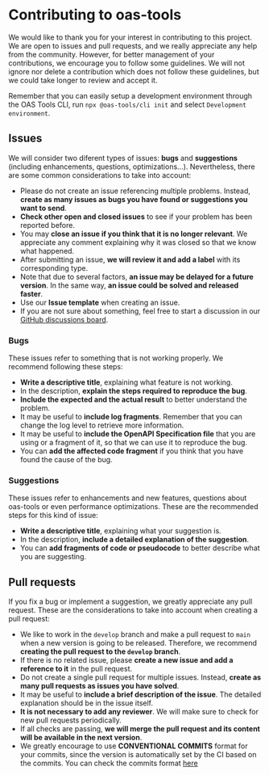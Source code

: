 # Contributing to oas-tools

We would like to thank you for your interest in contributing to this project. We are open to issues and pull requests, and we really appreciate any help from the community. However, for better management of your contributions, we encourage you to follow some guidelines. We will not ignore nor delete a contribution which does not follow these guidelines, but we could take longer to review and accept it.

Remember that you can easily setup a development environment through the OAS Tools CLI, run `npx @oas-tools/cli init` and select `Development environment`.

## Issues

We will consider two diferent types of issues: **bugs** and **suggestions** (including enhancements, questions, optimizations...). Nevertheless, there are some common considerations to take into account:
* Please do not create an issue referencing multiple problems. Instead, **create as many issues as bugs you have found or suggestions you want to send**.
* **Check other open and closed issues** to see if your problem has been reported before.
* You may **close an issue if you think that it is no longer relevant**. We appreciate any comment explaining why it was closed so that we know what happened.
* After submitting an issue, **we will review it and add a label** with its corresponding type.
* Note that due to several factors, **an issue may be delayed for a future version**. In the same way, **an issue could be solved and released faster**.
* Use our **Issue template** when creating an issue.
* If you are not sure about something, feel free to start a discussion in our [GitHub discussions board](https://github.com/orgs/oas-tools/discussions?collapsed=1).

### Bugs

These issues refer to something that is not working properly. We recommend following these steps:
* **Write a descriptive title**, explaining what feature is not working.
* In the description, **explain the steps required to reproduce the bug**.
* **Include the expected and the actual result** to better understand the problem.
* It may be useful to **include log fragments**. Remember that you can change the log level to retrieve more information.
* It may be useful to **include the OpenAPI Specification file** that you are using or a fragment of it, so that we can use it to reproduce the bug.
* You can **add the affected code fragment** if you think that you have found the cause of the bug.

### Suggestions
These issues refer to enhancements and new features, questions about oas-tools or even performance optimizations. These are the recommended steps for this kind of issue:
* **Write a descriptive title**, explaining what your suggestion is.
* In the description, **include a detailed explanation of the suggestion**.
* You can **add fragments of code or pseudocode** to better describe what you are suggesting.

## Pull requests

If you fix a bug or implement a suggestion, we greatly appreciate any pull request. These are the considerations to take into account when creating a pull request:
* We like to work in the `develop` branch and make a pull request to `main` when a new version is going to be released. Therefore, we recommend **creating the pull request to the `develop` branch**.
* If there is no related issue, please **create a new issue and add a reference to it** in the pull request.
* Do not create a single pull request for multiple issues. Instead, **create as many pull requests as issues you have solved**.
* It may be useful to **include a brief description of the issue**. The detailed explanation should be in the issue itself.
* **It is not necessary to add any reviewer**. We will make sure to check for new pull requests periodically.
* If all checks are passing, **we will merge the pull request and its content will be available in the next version**.
* We greatly encourage to use **CONVENTIONAL COMMITS** format for your commits, since the version is automatically set by the CI based on the commits. You can check the commits format [here](https://www.conventionalcommits.org/en/v1.0.0/)
